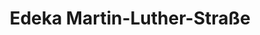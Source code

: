 ---
title: "Edeka Martin-Luther-Straße"
url: /berlin/edeka-martin-luther-strasse/
shop: Supermarkt
---